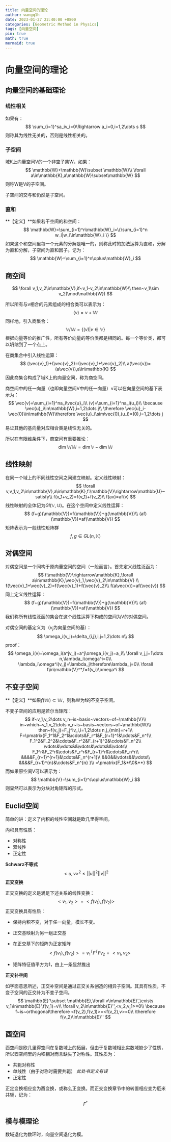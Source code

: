 ```yaml
---
title: 向量空间的理论
author: wangq1h
date: 2023-01-27 22:40:00 +0800
categories: [Geometric Method in Physics]
tags: [向量空间]
pin: true
math: true
mermaid: true
---
```


# 向量空间的理论

## 向量空间的基础理论

### 线性相关

如果有：
$$
\sum_{i=1}^sa_iv_i=0\Rightarrow a_i=0,i=1,2\dots s
$$
则称其为线性无关的，否则是线性相关的。

### 子空间

域K上向量空间V的一个非空子集W，如果：
$$
\mathbb{W}+\mathbb{W}\subset \mathbb{W}\\
\forall a\in\mathbb{K},a\mathbb{W}\subset\mathbb{W}
$$
则称W是V的子空间。

子空间的交与和仍然是子空间。

### 直和

**【定义】**如果若干空间的和空间：
$$
\mathbb{W}=\sum_{i=1}^n\mathbb{W}_i=\{\sum_{i=1}^n w_i|w_i\in\mathbb{W}_i \}
$$
如果这个和空间里每一个元素的分解是唯一的，则称此时的加法运算为直和，分解为直和分解，子空间为直和因子。记为：
$$
\mathbb{W}=\sum_{i=1}^n\oplus\mathbb{W}_i
$$

## 商空间

$$
\forall v_1,v_2\in\mathbb{V},if~v_1-v_2\in\mathbb{W}\\
then~v_1\sim v_2(\mod\mathbb{W})
$$

所以所有与v相合的元素组成的相合类可以表示为：
$$
(v)=v+\mathbb{W}
$$
同样地，引入商集合：
$$
\mathbb{V}/\mathbb{W}=\{(v)|v\in\mathbb{V} \}
$$
根据向量等价的推广性，所有等价向量的等价类都是相同的。每一个等价类，都可以坍缩到了一个点上。

在商集合中引入线性运算：
$$
(\vec{v}_1)+(\vec{v}_2)=(\vec{v}_1+\vec{v}_2)\\
a(\vec{v})=(a\vec{v}),a\in\mathbb{K}
$$
因此商集合构成了域K上的向量空间，称为商空间。

商空间中的任一向量（也即向量空间V中的任一向量）v可以在向量空间的基下表示为：
$$
\vec{v}=\sum_{i=1}^na_i\vec{u}_i\\
(v)=\sum_{i=1}^na_i(u_i)\\
\because \vec{u}_i\in\mathbb{W},i=1,2\dots j\\
\therefore \vec{u}_i-\vec{0}\in\mathbb{W}\therefore \vec{u}_i\sim\vec{0},(u_i)=(0),i=1,2\dots j
$$
易证其他的基向量对应相合类是线性无关的。

所以在有限维条件下，商空间有重要推论：
$$
\dim\mathbb{V}/\mathbb{W}=\dim\mathbb{V}-\dim\mathbb{W}
$$

## 线性映射  

在同一个域上的不同线性空间之间建立映射。定义线性映射：
$$
\forall v,v_1,v_2\in\mathbb{V},a\in\mathbb{K},f:\mathbb{V}\rightarrow\mathbb{U}~satisfy\\
f(v_1+v_2)=f(v_1)+f(v_2)\\
f(av)=af(v)
$$
线性映射的全体记为$Gl(\mathbb{V},\mathbb{U})$。在这个空间中定义线性运算：
$$
(f+g)(\mathbb{V})=f(\mathbb{V})+g(\mathbb{V})\\
(af)(\mathbb{V})=af(\mathbb{V})
$$
矩阵表示为一般线性矩阵群
$$
f,g\in GL(n,\mathbb{K})
$$

## 对偶空间

对偶空间是一个同构于原向量空间的空间（一般而言）。首先定义线性泛函为：
$$
f:\mathbb{V}\rightarrow\mathbb{K},\forall a\in\mathbb{K},\vec{v}_1,\vec{v}_2\in\mathbb{V} \\
f(\vec{v}_1+\vec{v}_2)=f(\vec{v}_1)+f(\vec{v}_2)\\
f(a\vec{v})=af(\vec{v})
$$
同上定义线性运算：
$$
(f+g)(\mathbb{V})=f(\mathbb{V})+g(\mathbb{V})\\
(af)(\mathbb{V})=af(\mathbb{V})
$$
我们称所有线性泛函的集合在这个线性运算下构成的空间为V的对偶空间。

对偶空间的基定义为（$v_j$为向量空间的基）：
$$
\omega_i(v_j)=\delta_{i,j},i,j=1,2\dots n\\
$$
proof：
$$
\omega_i(v)=\omega_i(a^jv_j)=a^j\omega_i(v_j)=a_i\\
\forall v_j,j=1\dots n,\lambda_i\omega^i=0\\
\lambda_i\omega^i(v_j)=\lambda_j\therefore\lambda_j=0\\
\forall f\in\mathbb{V}^*,f=f(v_i)\omega^i
$$

## 不变子空间

**【定义】**如果$f(\mathbb{W})\subset\mathbb{W}$，则称W为f的不变子空间。

不变子空间的应用是若尔当矩阵：
$$
if~v_1,v_2\dots v_n~is~basis~vectors~of~\mathbb{V}\\
in~which~v_1,v_2\dots v_r~is~basis~vectors~of~\mathbb{W}\\
then~f(v_j)=F_j^iv_i,i=1,2\dots n,j_{min}=r+1\\
F=\pmatrix{F_1^1&F_2^1&\cdots&F_r^1&F_{r+1}^1&\cdots&F_n^1\\
F_1^2&F_2^2&\cdots&F_r^2&F_{r+1}^2&\cdots&F_n^2\\
\vdots&\vdots&&\vdots&\vdots&&\vdots\\
F_1^r&F_2^r&\cdots&F_r^r&F_{r+1}^r&\cdots&F_n^r\\
&&&&F_{r+1}^{r+1}&\cdots&F_n^{r+1}\\
&&0&&\vdots&&\vdots\\
&&&&F_{r+1}^{n}&\cdots&F_n^{n}
}\\
=\pmatrix{F_1&*\\0&**}
$$
而如果原空间V可以表示为：
$$
\mathbb{V}=\sum_{i=1}^s\oplus\mathbb{W}_i
$$
则显然可以表示为分块对角矩阵的形式。

## Euclid空间

简单的讲：定义了内积的线性空间就是欧几里得空间。

内积具有性质：

* 对称性
* 双线性
* 正定性

**Schwarz不等式**
$$
<u,v>^2\le||u||^2||v||^2
$$
**正交变换**

正交变换的定义是满足下述关系的线性变换：
$$
<v_1,v_2>=<f(v_1),f(v_2)>
$$
正交变换具有性质：

* 保持内积不变，对于任一向量，模长不变。

* 正交基映射为另一组正交基

* 在正交基下的矩阵为正定矩阵
  $$
  <f(v_1),f(v_2)>=v_1^TF^TFv_2=<v_1,v_2>
  $$

* 矩阵特征值平方为1，由上一条显然推出

**正交补空间**

如字面意思所述，正交补空间是通过正交关系创造的相异子空间。其具有性质，不变子空间的正交补为不变子空间。
$$
\mathbb{E}'\subset \mathbb{E},\forall v\in\mathbb{E}',\exists v_1\in\mathbb{E}',f(v_1)=v\\
\forall v_2\in\mathbb{E}'',<v_2,v_1>=0\\
\because f~is~orthogonal\therefore <f(v_2),f(v_1)>=<f(v_2),v>=0\\
\therefore f(v_2)\in\mathbb{E}''
$$

## 酉空间

酉空间是欧几里得空间在复数域上的拓展，但由于复数域相比实数域缺少了性质，所以酉空间里的内积相对而言缺失了对称性。其性质为：

* 共轭对称性
* 单线性（由于对称时需要共轭） *此处书定义有误*
* 正定性

正定变换相应变为酉变换，或称么正变换。而正交变换章节中的转置相应变为厄米共轭，记为：
$$
F^{\dagger}
$$

## 模与模理论

数域退化为数环时，向量空间退化为模。
